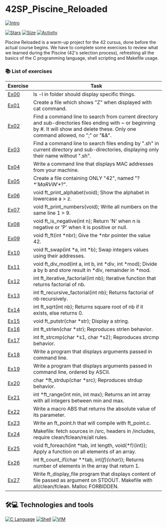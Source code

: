 # 42SP_Piscine_Reloaded

 [![Intro](https://img.shields.io/badge/Cursus-Piscine__Reloaded-success?style=for-the-badge&logo=42)](https://github.com/maluojuara/42SP_Piscine_Reloaded)
 
 [![Stars](https://img.shields.io/github/stars/maluojuara/42SP_Piscine_Reloaded?color=ffff00&label=Stars&logo=Stars&style=?style=flat)](https://github.com/maluojuara/42SP_Piscine_Reloaded)
 [![Size](https://img.shields.io/github/repo-size/maluojuara/42SP_Piscine_Reloaded?color=blue&label=Size&logo=Size&style=?style=flat)](https://github.com/maluojuara/42SP_Piscine_Reloaded)
 [![Activity](https://img.shields.io/github/last-commit/maluojuara/42SP_Piscine_Reloaded?color=red&label=Last%20Commit&style=flat)](https://github.com/maluojuara/42SP_Piscine_Reloaded)

Piscine Reloaded is a warm-up project for the 42 cursus, done before the actual course begins. We have to complete some exercises to review what we learned during the Piscine (42's selection process), refreshing all the basics of the C programming language, shell scripting and Makefile usage.

### 📚 List of exercises

| Exercise | Task                                                                                                          |
|----------|---------------------------------------------------------------------------------------------------------------|
| [Ex00](./ex00) | ls -l in folder should display specific things.                                                               |
| [Ex01](./ex01) | Create a file which shows "Z" when displayed with cat command.                                                |
| [Ex02](./ex02) | Find a command line to search from current directory and sub-directories files ending with ~ or beginning by #. It will show and delete these. Only one command allowed, no ";" or "&&". |
| [Ex03](./ex03) | Find a command line to search files ending by ".sh" in current directory and sub-directories, displaying only their name without ".sh". |
| [Ex04](./ex04) | Write a command line that displays MAC addresses from your machine.                                           |
| [Ex05](./ex05) | Create a file containing ONLY "42", named "\?$*'MaRViN'*$?\".                                                    |
| [Ex06](./ex06) | void ft_print_alphabet(void); Show the alphabet in lowercase a > z.                                          |
| [Ex07](./ex07) | void ft_print_numbers(void); Write all numbers on the same line 1 > 9.                                       |
| [Ex08](./ex08) | void ft_is_negative(int n); Return 'N' when n is negative or 'P' when it is positive or null.          |
| [Ex09](./ex09) | void ft_ft(int *nbr); Give the *nbr pointer the value 42.                                                    |
| [Ex10](./ex10) | void ft_swap(int *a, int *b); Swap integers values using their addresses.                                     |
| [Ex11](./ex11) | void ft_div_mod(int a, int b, int *div, int *mod); Divide a by b and store result in *div, remainder in *mod. |
| [Ex12](./ex12) | int ft_iterative_factorial(int nb); Iterative function that returns factorial of nb.                          |
| [Ex13](./ex13) | int ft_recursive_factorial(int nb); Returns factorial of nb recursively.                                     |
| [Ex14](./ex14) | int ft_sqrt(int nb); Returns square root of nb if it exists, else returns 0.                                 |
| [Ex15](./ex15) | void ft_putstr(char *str); Display a string.                                                                  |
| [Ex16](./ex16) | int ft_strlen(char *str); Reproduces strlen behavior.                                                         |
| [Ex17](./ex17) | int ft_strcmp(char *s1, char *s2); Reproduces strcmp behavior.                                               |
| [Ex18](./ex18) | Write a program that displays arguments passed in command line.                                              |
| [Ex19](./ex19) | Write a program that displays arguments passed in command line, ordered by ASCII.                            |
| [Ex20](./ex20) | char *ft_strdup(char *src); Reproduces strdup behavior.                                                      |
| [Ex21](./ex21) | int *ft_range(int min, int max); Returns an int array with all integers between min and max.                  |
| [Ex22](./ex22) | Write a macro ABS that returns the absolute value of its parameter.                                           |
| [Ex23](./ex23) | Write an ft_point.h that will compile with ft_point.c.                                                       |
| [Ex24](./ex24) | Makefile: fetch sources in /src, headers in /includes, require clean/fclean/re/all rules.                     |
| [Ex25](./ex25) | void ft_foreach(int *tab, int length, void(*f)(int)); Apply a function on all elements of an array.          |
| [Ex26](./ex26) | int ft_count_if(char **tab, int(*f)(char*)); Returns number of elements in the array that return 1.           |
| [Ex27](./ex27) | Write ft_display_file program that displays content of file passed as argument on STDOUT. Makefile with all/clean/fclean. Malloc FORBIDDEN.|

## 🛠️💻  Technologies and tools

[![C Language](https://img.shields.io/badge/C-00599C?style=for-the-badge&logo=c&logoColor=white)](https://www.c-language.org/)
[![Shell](https://img.shields.io/badge/Shell_Script-121011?style=for-the-badge&logo=gnu-bash&logoColor=white)](https://www.shellscript.sh/)
[![VIM](https://img.shields.io/badge/VIM-%2311AB00.svg?&style=for-the-badge&logo=vim&logoColor=white)](https://www.vim.org/)
